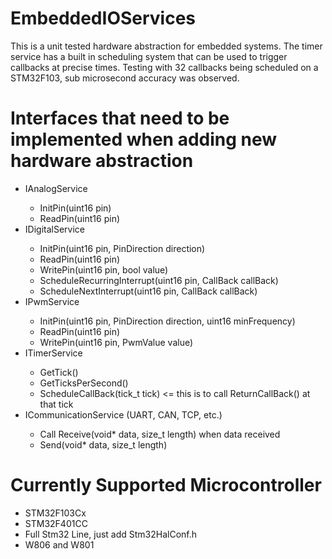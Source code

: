 # EmbeddedIOServices
This is a unit tested hardware abstraction for embedded systems. The timer service has a built in scheduling system that can be used to trigger callbacks at precise times. Testing with 32 callbacks being scheduled on a STM32F103, sub microsecond accuracy was observed.

# Interfaces that need to be implemented when adding new hardware abstraction
<ul>
  <li>IAnalogService</li>
  <ul>
    <li>InitPin(uint16 pin)</li>
    <li>ReadPin(uint16 pin)</li>
  </ul>
  <li>IDigitalService</li>
  <ul>
    <li>InitPin(uint16 pin, PinDirection direction)</li>
    <li>ReadPin(uint16 pin)</li>
    <li>WritePin(uint16 pin, bool value)</li>
    <li>ScheduleRecurringInterrupt(uint16 pin, CallBack callBack)
    <li>ScheduleNextInterrupt(uint16 pin, CallBack callBack)
  </ul>
  <li>IPwmService</li>
  <ul>
    <li>InitPin(uint16 pin, PinDirection direction, uint16 minFrequency)</li>
    <li>ReadPin(uint16 pin)</li>
    <li>WritePin(uint16 pin, PwmValue value)</li>
  </ul>
  <li>ITimerService</li>
  <ul>
    <li>GetTick()</li>
    <li>GetTicksPerSecond()</li>
    <li>ScheduleCallBack(tick_t tick) <= this is to call ReturnCallBack() at that tick</li>
  </ul>
  <li>ICommunicationService (UART, CAN, TCP, etc.)</li>
  <ul>
    <li>Call Receive(void* data, size_t length) when data received</li>
    <li>Send(void* data, size_t length)</li>
  </ul>
</ul>

# Currently Supported Microcontroller
<ul>
  <li>STM32F103Cx</li>
  <li>STM32F401CC</li>
  <li>Full Stm32 Line, just add Stm32HalConf.h</li>
  <li>W806 and W801</lis>
</ul>
  
